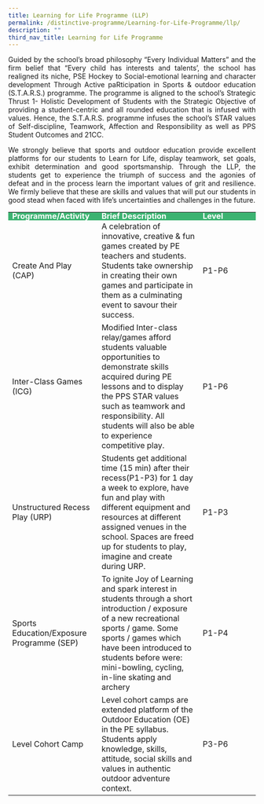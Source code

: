 ```yaml
---
title: Learning for Life Programme (LLP)
permalink: /distinctive-programme/Learning-for-Life-Programme/llp/
description: ""
third_nav_title: Learning for Life Programme
---
```

<p style="text-align:justify">Guided by the school’s broad philosophy “Every Individual Matters” and the firm belief that “Every child has interests and talents’, the school has realigned its niche, PSE Hockey to Social-emotional learning and character development Through Active paRticipation in Sports &amp; outdoor education (S.T.A.R.S.) programme. The programme is aligned to the school’s Strategic Thrust 1- Holistic Development of Students with the Strategic Objective of providing a student-centric and all rounded education that is infused with values. Hence, the S.T.A.R.S. programme infuses the school’s STAR values of Self-discipline, Teamwork, Affection and Responsibility as well as PPS Student Outcomes and 21CC.</p>

<p style="text-align:justify">We strongly believe that sports and outdoor education provide excellent platforms for our students to Learn for Life, display teamwork, set goals, exhibit determination and good sportsmanship. Through the LLP, the students get to experience the triumph of success and the agonies of defeat and in the process learn the important values of grit and resilience. We firmly believe that these are skills and values that will put our students in good stead when faced with life’s uncertainties and challenges in the future.</p>

<table>
<tbody>
  <tr style="line-height:10px; background-color:mediumseagreen; color:white; font-weight:bold">
    <td>Programme/Activity</td>
    <td>Brief Description</td>
    <td width="100">Level</td>
  </tr>
  <tr>
    <td>Create And Play (CAP)</td>
    <td>A celebration of innovative, creative &amp; fun games created by PE teachers and students. Students take ownership in creating their own games and participate in them as a culminating event to savour their success.</td>
    <td>P1-P6 </td>
  </tr>
  <tr>
    <td>Inter-Class Games (ICG)</td>
    <td>Modified Inter-class relay/games afford students valuable opportunities to demonstrate skills acquired during PE lessons and to display the PPS STAR values such as teamwork and responsibility. All students will also be able to experience competitive play. </td>
    <td>P1-P6</td>
  </tr>
  <tr>
    <td>Unstructured Recess Play (URP)</td>
    <td>Students get additional time (15 min) after their recess(P1-P3) for 1 day a week to explore, have fun and play with different equipment and resources at different assigned venues in the school. Spaces are freed up for students to play, imagine and create during URP.</td>
    <td>P1-P3</td>
  </tr>
  <tr>
    <td> Sports Education/Exposure Programme (SEP)</td>
    <td>To ignite Joy of Learning and spark interest in students through a short introduction / exposure of a new recreational sports / game. Some sports / games which have been introduced to students before were: mini-bowling, cycling, in-line skating and archery</td>
    <td>P1-P4</td>
  </tr>
  <tr>
    <td>Level Cohort Camp</td>
    <td>Level cohort camps are extended platform of the Outdoor Education (OE) in the PE syllabus. Students apply knowledge, skills, attitude, social skills and values in authentic outdoor adventure context.</td>
    <td>P3-P6</td>
  </tr>
	<tr></tr>
</tbody>
</table>